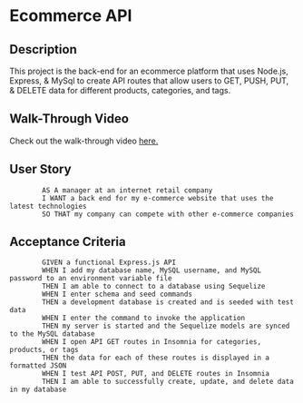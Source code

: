 # Ecommerce API

## Description
This project is the back-end for an ecommerce platform that uses Node.js, Express, & MySql to create API routes that allow users to GET, PUSH, PUT, & DELETE data for different products, categories, and tags.

## Walk-Through Video
Check out the walk-through video [here.](https://drive.google.com/file/d/1aTofBSF8UkoSbJIznZG0_PXD-WxmRg_d/view)

## User Story
            AS A manager at an internet retail company
            I WANT a back end for my e-commerce website that uses the latest technologies
            SO THAT my company can compete with other e-commerce companies
## Acceptance Criteria
            GIVEN a functional Express.js API
            WHEN I add my database name, MySQL username, and MySQL password to an environment variable file
            THEN I am able to connect to a database using Sequelize
            WHEN I enter schema and seed commands
            THEN a development database is created and is seeded with test data
            WHEN I enter the command to invoke the application
            THEN my server is started and the Sequelize models are synced to the MySQL database
            WHEN I open API GET routes in Insomnia for categories, products, or tags
            THEN the data for each of these routes is displayed in a formatted JSON
            WHEN I test API POST, PUT, and DELETE routes in Insomnia
            THEN I am able to successfully create, update, and delete data in my database

